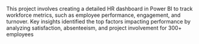 This project involves creating a detailed HR dashboard in Power BI to track workforce metrics, such as employee performance, engagement, and turnover. Key insights identified the top factors impacting performance by analyzing satisfaction, absenteeism, and project involvement for 300+ employees
